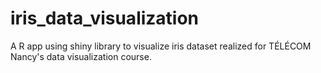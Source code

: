 # iris_data_visualization
A R app using shiny library to visualize iris dataset realized for TÉLÉCOM Nancy's data visualization course.

